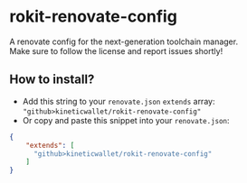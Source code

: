 # rokit-renovate-config
A renovate config for the next-generation toolchain manager.\
Make sure to follow the license and report issues shortly!

## How to install?
- Add this string to your `renovate.json` `extends` array: `"github>kineticwallet/rokit-renovate-config"`
- Or copy and paste this snippet into your `renovate.json`:
```json
{
    "extends": [
      "github>kineticwallet/rokit-renovate-config"
    ]
}
```
